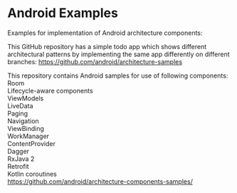 # Android Examples

Examples for implementation of Android architecture components:

This GitHub repository has a simple todo app which shows different architectural patterns by implementing the same app differently on different branches:
https://github.com/android/architecture-samples 


This repository contains Android samples for use of following components:
    <br>Room
    <br>Lifecycle-aware components
    <br>ViewModels
    <br>LiveData
    <br>Paging
    <br>Navigation
    <br>ViewBinding
    <br>WorkManager
    <br>ContentProvider
    <br>Dagger
    <br>RxJava 2
    <br>Retrofit
    <br>Kotlin coroutines
<br>
https://github.com/android/architecture-components-samples/
